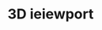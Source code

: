﻿---
title: 3D ieiewport
type: docs
weight: 90
url: /ar/net/3d-viewports/
description: منافذ العرض حول 3D في Aspose.3D for .NET.
---
